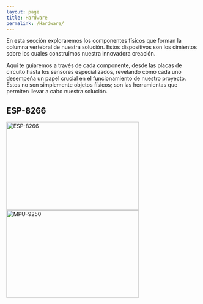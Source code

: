 ```yaml
---
layout: page
title: Hardware
permalink: /Hardware/
---
```


En esta sección exploraremos los componentes físicos que forman la columna vertebral de nuestra solución. Estos dispositivos son los cimientos sobre los cuales construimos nuestra innovadora creación.

Aquí te guiaremos a través de cada componente, desde las placas de circuito hasta los sensores especializados, revelando cómo cada uno desempeña un papel crucial en el funcionamiento de nuestro proyecto. Estos no son simplemente objetos físicos; son las herramientas que permiten llevar a cabo nuestra solución.

## ESP-8266
 <style>

img {
    width: 345.6px;
    height: 230.4px;
}
</style>

![ESP-8266](/assets/ESP8266.jpg)
![MPU-9250](/assets/MPU9250.jpg)


